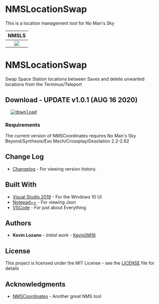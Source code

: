 # NMSLocationSwap
 This is a location management tool for No Man's Sky
 
|               NMSLS                       |
|                :---:                      |
|       <img src= "Cover_Photo.png"/>       |

# NMSLocationSwap
Swap Space Station locations between Saves and delete unwanted locations from the Terminus/Teleport

## Download - UPDATE v1.0.1 (AUG 16 2020)

<!--* Download will be available later today. -->
<pre>  <a href="https://github.com/Kevin0M16/NMSLocationSwap/releases/latest/download/NMSLocationSwap-v1.0.1.zip"><img src="https://img.shields.io/badge/dynamic/json.svg?label=download&url=https://api.github.com/repos/Kevin0M16/NMSCoordinates/releases/latest&query=$.assets[0].name&style=for-the-badge" alt="download"/></a></pre>

### Requirements

The current version of NMSCoordinates requires No Man's Sky Beyond/Synthesis/Exo Mech/Crossplay/Desolation 2.2-2.62

## Change Log
* [Changelog](https://github.com/Kevin0M16/NMSLocationSwap/blob/master/CHANGELOG.md) - For viewing version history.

## Built With

* [Visual Studio 2019](https://visualstudio.microsoft.com/downloads/) - For the Windows 10 UI
* [Notepad++](https://notepad-plus-plus.org/) - For viewing Json
* [VSCode](https://code.visualstudio.com/) - For just about Everything

## Authors

* **Kevin Lozano** - *Initial work* - [Kevin0M16](https://github.com/Kevin0M16)

## License

This project is licensed under the MIT License - see the [LICENSE](/LICENSE.txt) file for details

## Acknowledgments

* [NMSCoordinates](https://kevin0m16.github.io/NMSCoordinates) - Another great NMS tool